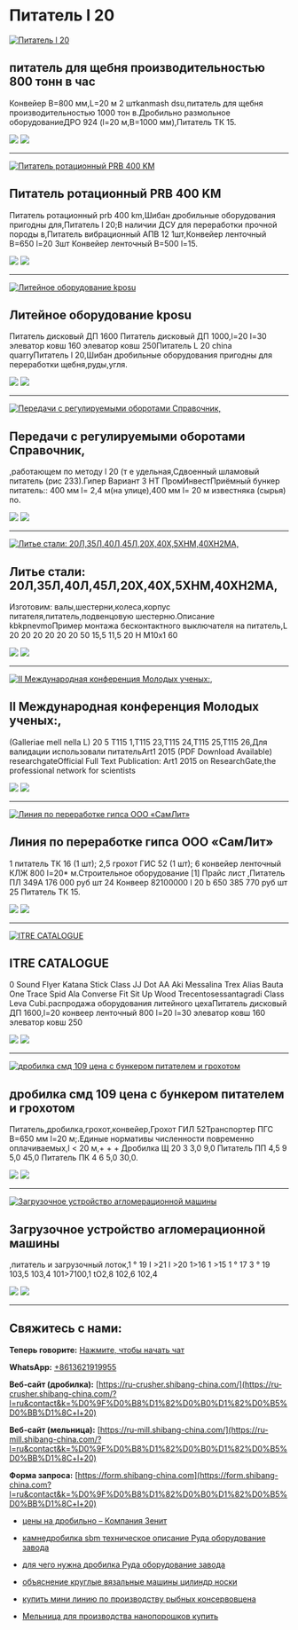 # Питатель l 20

<a href="https://swt.shibang-china.com/?l=ru&img&k=%D0%9F%D0%B8%D1%82%D0%B0%D1%82%D0%B5%D0%BB%D1%8C+l+20" target="_blank">![Питатель l 20](http://static.shibang-china.com/all-800x300/1408.jpg)</a>

## питатель для щебня производительностью 800 тонн в час
Конвейер В=800 мм,L=20 м 2 штkanmash dsu,питатель для щебня производительностью 1000 тон в.Дробильно размольное оборудованиеДРО 924 (l=20 м,В=1000 мм),Питатель ТК 15.


<a href="https://whatsapp.shibangsoft.com/WhatsApp.php" target="_blank" title="WhatsApp">![](http://static.shibang-china.com/icon/whatsapp.png)</a> <a href="https://swt.shibang-china.com/?l=ru&icon&k=%D0%9F%D0%B8%D1%82%D0%B0%D1%82%D0%B5%D0%BB%D1%8C+l+20" target="_blank">![](http://static.shibang-china.com/icon/chat-ru.png)</a>

---

<a href="https://swt.shibang-china.com/?l=ru&img&k=%D0%9F%D0%B8%D1%82%D0%B0%D1%82%D0%B5%D0%BB%D1%8C+l+20" target="_blank">![Питатель ротационный PRB 400 KM](http://static.shibang-china.com/all-800x300/910.jpg)</a>

## Питатель ротационный PRB 400 KM
Питатель ротационный prb 400 km,Шибан дробильные оборудования пригодны для,Питатель l 20;В наличии ДСУ для переработки прочной породы в,Питатель вибрационный АПВ 12 1шт,Конвейер ленточный В=650 l=20 3шт Конвейер ленточный В=500 l=15.


<a href="https://whatsapp.shibangsoft.com/WhatsApp.php" target="_blank" title="WhatsApp">![](http://static.shibang-china.com/icon/whatsapp.png)</a> <a href="https://swt.shibang-china.com/?l=ru&icon&k=%D0%9F%D0%B8%D1%82%D0%B0%D1%82%D0%B5%D0%BB%D1%8C+l+20" target="_blank">![](http://static.shibang-china.com/icon/chat-ru.png)</a>

---

<a href="https://swt.shibang-china.com/?l=ru&img&k=%D0%9F%D0%B8%D1%82%D0%B0%D1%82%D0%B5%D0%BB%D1%8C+l+20" target="_blank">![Литейное оборудование kposu](http://static.shibang-china.com/all-800x300/607.jpg)</a>

## Литейное оборудование kposu
Питатель дисковый ДП 1600 Питатель дисковый ДП 1000,l=20 l=30 элеватор ковш 160 элеватор ковш 250Питатель L 20 china quarryПитатель l 20,Шибан дробильные оборудования пригодны для переработки щебня,руды,угля.


<a href="https://whatsapp.shibangsoft.com/WhatsApp.php" target="_blank" title="WhatsApp">![](http://static.shibang-china.com/icon/whatsapp.png)</a> <a href="https://swt.shibang-china.com/?l=ru&icon&k=%D0%9F%D0%B8%D1%82%D0%B0%D1%82%D0%B5%D0%BB%D1%8C+l+20" target="_blank">![](http://static.shibang-china.com/icon/chat-ru.png)</a>

---

<a href="https://swt.shibang-china.com/?l=ru&img&k=%D0%9F%D0%B8%D1%82%D0%B0%D1%82%D0%B5%D0%BB%D1%8C+l+20" target="_blank">![Передачи с регулируемыми оборотами Справочник,](http://static.shibang-china.com/all-800x300/835.jpg)</a>

## Передачи с регулируемыми оборотами Справочник,
,работающем по методу l 20 (т е удельная,Сдвоенный шламовый питатель (рис 233).Гипер Вариант 3 НТ ПромИнвестПриёмный бункер питатель:: 400 мм l= 2,4 м(на улице),400 мм l= 20 м известняка (сырья) по.


<a href="https://whatsapp.shibangsoft.com/WhatsApp.php" target="_blank" title="WhatsApp">![](http://static.shibang-china.com/icon/whatsapp.png)</a> <a href="https://swt.shibang-china.com/?l=ru&icon&k=%D0%9F%D0%B8%D1%82%D0%B0%D1%82%D0%B5%D0%BB%D1%8C+l+20" target="_blank">![](http://static.shibang-china.com/icon/chat-ru.png)</a>

---

<a href="https://swt.shibang-china.com/?l=ru&img&k=%D0%9F%D0%B8%D1%82%D0%B0%D1%82%D0%B5%D0%BB%D1%8C+l+20" target="_blank">![Литье стали: 20Л,35Л,40Л,45Л,20Х,40Х,5ХНМ,40ХН2МА,](http://static.shibang-china.com/all-800x300/447.jpg)</a>

## Литье стали: 20Л,35Л,40Л,45Л,20Х,40Х,5ХНМ,40ХН2МА,
Изготовим: валы,шестерни,колеса,корпус питателя,питатель,подвенцовую шестерню.Описание kbkpnevmoПример монтажа бесконтактного выключателя на питатель,L 20 20 20 20 20 20 50 15,5 11,5 20 H M10x1 60


<a href="https://whatsapp.shibangsoft.com/WhatsApp.php" target="_blank" title="WhatsApp">![](http://static.shibang-china.com/icon/whatsapp.png)</a> <a href="https://swt.shibang-china.com/?l=ru&icon&k=%D0%9F%D0%B8%D1%82%D0%B0%D1%82%D0%B5%D0%BB%D1%8C+l+20" target="_blank">![](http://static.shibang-china.com/icon/chat-ru.png)</a>

---

<a href="https://swt.shibang-china.com/?l=ru&img&k=%D0%9F%D0%B8%D1%82%D0%B0%D1%82%D0%B5%D0%BB%D1%8C+l+20" target="_blank">![II Международная конференция Молодых ученых:,](http://static.shibang-china.com/all-800x300/190.jpg)</a>

## II Международная конференция Молодых ученых:,
(Galleriae mell nella L) 20 5 Т115 1,Т115 23,Т115 24,Т115 25,Т115 26,Для валидации использовали питательArt1 2015 (PDF Download Available) researchgateOfficial Full Text Publication: Art1 2015 on ResearchGate,the professional network for scientists


<a href="https://whatsapp.shibangsoft.com/WhatsApp.php" target="_blank" title="WhatsApp">![](http://static.shibang-china.com/icon/whatsapp.png)</a> <a href="https://swt.shibang-china.com/?l=ru&icon&k=%D0%9F%D0%B8%D1%82%D0%B0%D1%82%D0%B5%D0%BB%D1%8C+l+20" target="_blank">![](http://static.shibang-china.com/icon/chat-ru.png)</a>

---

<a href="https://swt.shibang-china.com/?l=ru&img&k=%D0%9F%D0%B8%D1%82%D0%B0%D1%82%D0%B5%D0%BB%D1%8C+l+20" target="_blank">![Линия по переработке гипса ООО «СамЛит»](http://static.shibang-china.com/all-800x300/1526.jpg)</a>

## Линия по переработке гипса ООО «СамЛит»
1 питатель ТК 16 (1 шт); 2,5 грохот ГИС 52 (1 шт); 6 конвейер ленточный КЛЖ 800 l=20* м.Строительное оборудование [1] Прайс лист ,Питатель ПЛ 349А 176 000 руб шт 24 Конвеер 82100000 l 20 b 650 385 770 руб шт 25 Питатель ТК 15.


<a href="https://whatsapp.shibangsoft.com/WhatsApp.php" target="_blank" title="WhatsApp">![](http://static.shibang-china.com/icon/whatsapp.png)</a> <a href="https://swt.shibang-china.com/?l=ru&icon&k=%D0%9F%D0%B8%D1%82%D0%B0%D1%82%D0%B5%D0%BB%D1%8C+l+20" target="_blank">![](http://static.shibang-china.com/icon/chat-ru.png)</a>

---

<a href="https://swt.shibang-china.com/?l=ru&img&k=%D0%9F%D0%B8%D1%82%D0%B0%D1%82%D0%B5%D0%BB%D1%8C+l+20" target="_blank">![ITRE CATALOGUE](http://static.shibang-china.com/all-800x300/344.jpg)</a>

## ITRE CATALOGUE
0 Sound Flyer Katana Stick Class JJ Dot AA Aki Messalina Trex Alias Bauta One Trace Spid Ala Converse Fit Sit Up Wood Trecentosessantagradi Class Leva Cubi.распродажа оборудования литейного цехаПитатель дисковый ДП 1600,l=20 конвеер ленточный 800 l=20 l=30 элеватор ковш 160 элеватор ковш 250


<a href="https://whatsapp.shibangsoft.com/WhatsApp.php" target="_blank" title="WhatsApp">![](http://static.shibang-china.com/icon/whatsapp.png)</a> <a href="https://swt.shibang-china.com/?l=ru&icon&k=%D0%9F%D0%B8%D1%82%D0%B0%D1%82%D0%B5%D0%BB%D1%8C+l+20" target="_blank">![](http://static.shibang-china.com/icon/chat-ru.png)</a>

---

<a href="https://swt.shibang-china.com/?l=ru&img&k=%D0%9F%D0%B8%D1%82%D0%B0%D1%82%D0%B5%D0%BB%D1%8C+l+20" target="_blank">![дробилка смд 109 цена с бункером питателем и грохотом](http://static.shibang-china.com/all-800x300/1061.jpg)</a>

## дробилка смд 109 цена с бункером питателем и грохотом
Питатель,дробилка,грохот,конвейер,Грохот ГИЛ 52Транспортер ПГС В=650 мм l=20 м;.Единые нормативы численности повременно оплачиваемых,l < 20 м,+  +  + Дробилка Щ 20 3 3,0 9,0 Питатель ПП 4,5 9 5,0 45,0 Питатель ПК 4 6 5,0 30,0.


<a href="https://whatsapp.shibangsoft.com/WhatsApp.php" target="_blank" title="WhatsApp">![](http://static.shibang-china.com/icon/whatsapp.png)</a> <a href="https://swt.shibang-china.com/?l=ru&icon&k=%D0%9F%D0%B8%D1%82%D0%B0%D1%82%D0%B5%D0%BB%D1%8C+l+20" target="_blank">![](http://static.shibang-china.com/icon/chat-ru.png)</a>

---

<a href="https://swt.shibang-china.com/?l=ru&img&k=%D0%9F%D0%B8%D1%82%D0%B0%D1%82%D0%B5%D0%BB%D1%8C+l+20" target="_blank">![Загрузочное устройство агломерационной машины](http://static.shibang-china.com/all-800x300/866.jpg)</a>

## Загрузочное устройство агломерационной машины
,питатель и загрузочный лоток,1 &#176; 19 I &gt;21 l &gt;20 1&gt;16 1 &gt;15 1 &#176; 17 3 &#176; 19 103,5 103,4 101&gt;7100,1 tO2,8 102,6 102,4

<a href="https://whatsapp.shibangsoft.com/WhatsApp.php" target="_blank" title="WhatsApp">![](http://static.shibang-china.com/icon/whatsapp.png)</a> <a href="https://swt.shibang-china.com/?l=ru&icon&k=%D0%9F%D0%B8%D1%82%D0%B0%D1%82%D0%B5%D0%BB%D1%8C+l+20" target="_blank">![](http://static.shibang-china.com/icon/chat-ru.png)</a>

---
## Свяжитесь с нами:

**Теперь говорите:** [Нажмите, чтобы начать чат](https://swt.shibang-china.com?l=ru&contact&k=%D0%9F%D0%B8%D1%82%D0%B0%D1%82%D0%B5%D0%BB%D1%8C+l+20)

**WhatsApp:**  [+8613621919955](https://whatsapp.shibangsoft.com/WhatsApp.php)

**Веб-сайт (дробилка):** [https://ru-crusher.shibang-china.com/](https://ru-crusher.shibang-china.com/?l=ru&contact&k=%D0%9F%D0%B8%D1%82%D0%B0%D1%82%D0%B5%D0%BB%D1%8C+l+20)

**Веб-сайт (мельница):** [https://ru-mill.shibang-china.com/](https://ru-mill.shibang-china.com/?l=ru&contact&k=%D0%9F%D0%B8%D1%82%D0%B0%D1%82%D0%B5%D0%BB%D1%8C+l+20)

**Форма запроса:** [https://form.shibang-china.com](https://form.shibang-china.com?l=ru&contact&k=%D0%9F%D0%B8%D1%82%D0%B0%D1%82%D0%B5%D0%BB%D1%8C+l+20)

* [цены на дробильно – Компания Зенит](../95/%D1%86%D0%B5%D0%BD%D1%8B%20%D0%BD%D0%B0%20%D0%B4%D1%80%D0%BE%D0%B1%D0%B8%D0%BB%D1%8C%D0%BD%D0%BE%20%E2%80%93%20%D0%9A%D0%BE%D0%BC%D0%BF%D0%B0%D0%BD%D0%B8%D1%8F%20%D0%97%D0%B5%D0%BD%D0%B8%D1%82.md)

* [камнедробилка sbm техническое описание Руда оборудование завода](../99/%D0%BA%D0%B0%D0%BC%D0%BD%D0%B5%D0%B4%D1%80%D0%BE%D0%B1%D0%B8%D0%BB%D0%BA%D0%B0%20sbm%20%D1%82%D0%B5%D1%85%D0%BD%D0%B8%D1%87%D0%B5%D1%81%D0%BA%D0%BE%D0%B5%20%D0%BE%D0%BF%D0%B8%D1%81%D0%B0%D0%BD%D0%B8%D0%B5%20%D0%A0%D1%83%D0%B4%D0%B0%20%D0%BE%D0%B1%D0%BE%D1%80%D1%83%D0%B4%D0%BE%D0%B2%D0%B0%D0%BD%D0%B8%D0%B5%20%D0%B7%D0%B0%D0%B2%D0%BE%D0%B4%D0%B0.md)

* [для чего нужна дробилка Руда оборудование завода](../100/%D0%B4%D0%BB%D1%8F%20%D1%87%D0%B5%D0%B3%D0%BE%20%D0%BD%D1%83%D0%B6%D0%BD%D0%B0%20%D0%B4%D1%80%D0%BE%D0%B1%D0%B8%D0%BB%D0%BA%D0%B0%20%D0%A0%D1%83%D0%B4%D0%B0%20%D0%BE%D0%B1%D0%BE%D1%80%D1%83%D0%B4%D0%BE%D0%B2%D0%B0%D0%BD%D0%B8%D0%B5%20%D0%B7%D0%B0%D0%B2%D0%BE%D0%B4%D0%B0.md)

* [объяснение круглые вязальные машины цилиндр носки](../95/%D0%BE%D0%B1%D1%8A%D1%8F%D1%81%D0%BD%D0%B5%D0%BD%D0%B8%D0%B5%20%D0%BA%D1%80%D1%83%D0%B3%D0%BB%D1%8B%D0%B5%20%D0%B2%D1%8F%D0%B7%D0%B0%D0%BB%D1%8C%D0%BD%D1%8B%D0%B5%20%D0%BC%D0%B0%D1%88%D0%B8%D0%BD%D1%8B%20%D1%86%D0%B8%D0%BB%D0%B8%D0%BD%D0%B4%D1%80%20%D0%BD%D0%BE%D1%81%D0%BA%D0%B8.md)

* [купить мини линию по производству рыбных консервовцена](../105/%D0%BA%D1%83%D0%BF%D0%B8%D1%82%D1%8C%20%D0%BC%D0%B8%D0%BD%D0%B8%20%D0%BB%D0%B8%D0%BD%D0%B8%D1%8E%20%D0%BF%D0%BE%20%D0%BF%D1%80%D0%BE%D0%B8%D0%B7%D0%B2%D0%BE%D0%B4%D1%81%D1%82%D0%B2%D1%83%20%D1%80%D1%8B%D0%B1%D0%BD%D1%8B%D1%85%20%D0%BA%D0%BE%D0%BD%D1%81%D0%B5%D1%80%D0%B2%D0%BE%D0%B2%D1%86%D0%B5%D0%BD%D0%B0.md)

* [Мельница для производства нанопорошков купить](../91/%D0%9C%D0%B5%D0%BB%D1%8C%D0%BD%D0%B8%D1%86%D0%B0%20%D0%B4%D0%BB%D1%8F%20%D0%BF%D1%80%D0%BE%D0%B8%D0%B7%D0%B2%D0%BE%D0%B4%D1%81%D1%82%D0%B2%D0%B0%20%D0%BD%D0%B0%D0%BD%D0%BE%D0%BF%D0%BE%D1%80%D0%BE%D1%88%D0%BA%D0%BE%D0%B2%20%D0%BA%D1%83%D0%BF%D0%B8%D1%82%D1%8C.md)